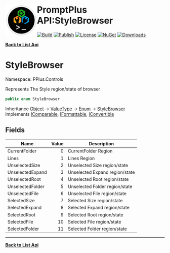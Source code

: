 # <img align="left" width="100" height="100" src="../images/icon.png">PromptPlus API:StyleBrowser 

[![Build](https://github.com/FRACerqueira/PromptPlus/workflows/Build/badge.svg)](https://github.com/FRACerqueira/PromptPlus/actions/workflows/build.yml)
[![Publish](https://github.com/FRACerqueira/PromptPlus/actions/workflows/publish.yml/badge.svg)](https://github.com/FRACerqueira/PromptPlus/actions/workflows/publish.yml)
[![License](https://img.shields.io/github/license/FRACerqueira/PromptPlus)](https://github.com/FRACerqueira/PromptPlus/blob/master/LICENSE.md)
[![NuGet](https://img.shields.io/nuget/v/PromptPlus)](https://www.nuget.org/packages/PromptPlus/)
[![Downloads](https://img.shields.io/nuget/dt/PromptPlus)](https://www.nuget.org/packages/PromptPlus/)

[**Back to List Api**](./apis.md)

# StyleBrowser

Namespace: PPlus.Controls

Represents The Style region/state of browser

```csharp
public enum StyleBrowser
```

Inheritance [Object](https://docs.microsoft.com/en-us/dotnet/api/system.object) → [ValueType](https://docs.microsoft.com/en-us/dotnet/api/system.valuetype) → [Enum](https://docs.microsoft.com/en-us/dotnet/api/system.enum) → [StyleBrowser](./pplus.controls.stylebrowser.md)<br>
Implements [IComparable](https://docs.microsoft.com/en-us/dotnet/api/system.icomparable), [IFormattable](https://docs.microsoft.com/en-us/dotnet/api/system.iformattable), [IConvertible](https://docs.microsoft.com/en-us/dotnet/api/system.iconvertible)

## Fields

| Name | Value | Description |
| --- | --: | --- |
| CurrentFolder | 0 | CurrentFolder Region |
| Lines | 1 | Lines Region |
| UnselectedSize | 2 | Unselected Size region/state |
| UnselectedExpand | 3 | Unselected Expand region/state |
| UnselectedRoot | 4 | Unselected Root region/state |
| UnselectedFolder | 5 | Unselected Folder region/state |
| UnselectedFile | 6 | Unselected File region/state |
| SelectedSize | 7 | Selected Size region/state |
| SelectedExpand | 8 | Selected Expand region/state |
| SelectedRoot | 9 | Selected Root region/state |
| SelectedFile | 10 | Selected File region/state |
| SelectedFolder | 11 | Selected Folder region/state |


- - -
[**Back to List Api**](./apis.md)
